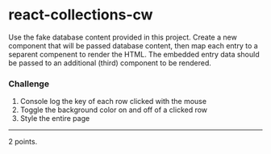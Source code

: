 # react-collections-cw

Use the fake database content provided in this project. Create a new component that will be passed database content, then map each entry to a separent compenent to render the HTML. The embedded entry data should be passed to an additional (third) component to be rendered.

### Challenge
1) Console log the key of each row clicked with the mouse
2) Toggle the background color on and off of a clicked row
3) Style the entire page

<hr>
2 points.
